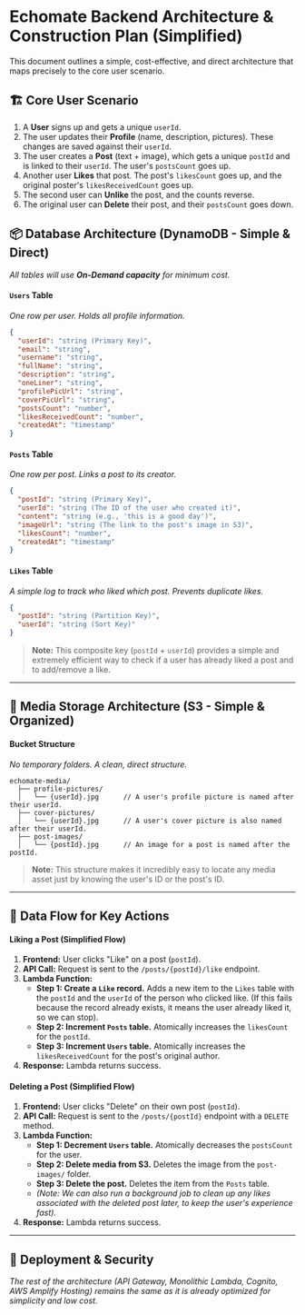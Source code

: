 # Echomate Backend Architecture & Construction Plan (Simplified)

This document outlines a simple, cost-effective, and direct architecture that maps precisely to the core user scenario.

## 🏗️ Core User Scenario
1.  A **User** signs up and gets a unique `userId`.
2.  The user updates their **Profile** (name, description, pictures). These changes are saved against their `userId`.
3.  The user creates a **Post** (text + image), which gets a unique `postId` and is linked to their `userId`. The user's `postsCount` goes up.
4.  Another user **Likes** that post. The post's `likesCount` goes up, and the original poster's `likesReceivedCount` goes up.
5.  The second user can **Unlike** the post, and the counts reverse.
6.  The original user can **Delete** their post, and their `postsCount` goes down.

## 📦 Database Architecture (DynamoDB - Simple & Direct)
*All tables will use **On-Demand capacity** for minimum cost.*

#### `Users` Table
*One row per user. Holds all profile information.*
```json
{
  "userId": "string (Primary Key)",
  "email": "string",
  "username": "string",
  "fullName": "string",
  "description": "string",
  "oneLiner": "string",
  "profilePicUrl": "string",
  "coverPicUrl": "string",
  "postsCount": "number",
  "likesReceivedCount": "number",
  "createdAt": "timestamp"
}
```

#### `Posts` Table
*One row per post. Links a post to its creator.*
```json
{
  "postId": "string (Primary Key)",
  "userId": "string (The ID of the user who created it)",
  "content": "string (e.g., 'this is a good day')",
  "imageUrl": "string (The link to the post's image in S3)",
  "likesCount": "number",
  "createdAt": "timestamp"
}
```

#### `Likes` Table
*A simple log to track who liked which post. Prevents duplicate likes.*
```json
{
  "postId": "string (Partition Key)",
  "userId": "string (Sort Key)"
}
```
> **Note:** This composite key (`postId` + `userId`) provides a simple and extremely efficient way to check if a user has already liked a post and to add/remove a like.

---

## 📸 Media Storage Architecture (S3 - Simple & Organized)

#### Bucket Structure
*No temporary folders. A clean, direct structure.*
```plaintext
echomate-media/
  ├── profile-pictures/
  │   └── {userId}.jpg      // A user's profile picture is named after their userId.
  ├── cover-pictures/
  │   └── {userId}.jpg      // A user's cover picture is also named after their userId.
  ├── post-images/
  │   └── {postId}.jpg      // An image for a post is named after the postId.
```
> **Note:** This structure makes it incredibly easy to locate any media asset just by knowing the user's ID or the post's ID.

---

## 🔄 Data Flow for Key Actions

#### Liking a Post (Simplified Flow)
1.  **Frontend:** User clicks "Like" on a post (`postId`).
2.  **API Call:** Request is sent to the `/posts/{postId}/like` endpoint.
3.  **Lambda Function:**
    *   **Step 1: Create a `Like` record.** Adds a new item to the `Likes` table with the `postId` and the `userId` of the person who clicked like. (If this fails because the record already exists, it means the user already liked it, so we can stop).
    *   **Step 2: Increment `Posts` table.** Atomically increases the `likesCount` for the `postId`.
    *   **Step 3: Increment `Users` table.** Atomically increases the `likesReceivedCount` for the post's original author.
4.  **Response:** Lambda returns success.

#### Deleting a Post (Simplified Flow)
1.  **Frontend:** User clicks "Delete" on their own post (`postId`).
2.  **API Call:** Request is sent to the `/posts/{postId}` endpoint with a `DELETE` method.
3.  **Lambda Function:**
    *   **Step 1: Decrement `Users` table.** Atomically decreases the `postsCount` for the user.
    *   **Step 2: Delete media from S3.** Deletes the image from the `post-images/` folder.
    *   **Step 3: Delete the post.** Deletes the item from the `Posts` table.
    *   *(Note: We can also run a background job to clean up any likes associated with the deleted post later, to keep the user's experience fast).*
4.  **Response:** Lambda returns success.

---

## 🚀 Deployment & Security
*The rest of the architecture (API Gateway, Monolithic Lambda, Cognito, AWS Amplify Hosting) remains the same as it is already optimized for simplicity and low cost.*
